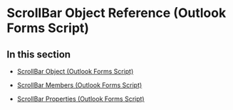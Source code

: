 
# ScrollBar Object Reference (Outlook Forms Script)

## In this section


-  [ScrollBar Object (Outlook Forms Script)](9e0a0f3d-fb04-2180-3beb-306b09c10c01.md)
    
-  [ScrollBar Members (Outlook Forms Script)](ede3ff67-126d-4038-8616-661a014cc687.md)
    
-  [ScrollBar Properties (Outlook Forms Script)](708caa00-5c41-42b4-abf4-1ad416d8dd67.md)
    
